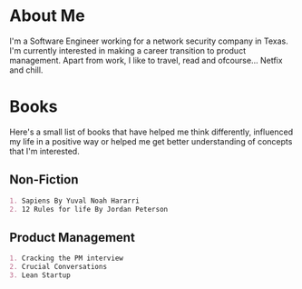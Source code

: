 # About Me

I'm a Software Engineer working for a network security company in Texas. I'm currently interested in making a career transition to product management. Apart from work, I like to travel, read and ofcourse... Netfix and chill. 

# Books

Here's a small list of books that have helped me think differently, influenced my life in a positive way or helped me get better understanding of concepts that I'm interested.

## Non-Fiction

```markdown
1. Sapiens By Yuval Noah Hararri
2. 12 Rules for life By Jordan Peterson
```

## Product Management

```markdown
1. Cracking the PM interview
2. Crucial Conversations
3. Lean Startup
```
